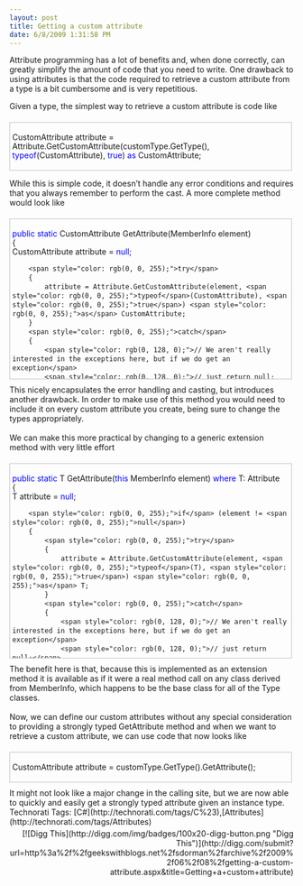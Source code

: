 ```yaml
---
layout: post
title: Getting a custom attribute
date: 6/8/2009 1:31:58 PM
---
```


<div id="codeSnippetWrapper">Attribute programming has a lot of benefits and, when done correctly, can greatly simplify the amount of code that you need to write. One drawback to using attributes is that the code required to retrieve a custom attribute from a type is a bit cumbersome and is very repetitious.</div>  

Given a type, the simplest way to retrieve a custom attribute is code like
  <div id="codeSnippetWrapper" style="margin: 20px 0px 10px; padding: 4px; border: 1px solid silver; width: 97.5%; text-align: left; line-height: 12pt; overflow: auto; font-family: "Courier New", courier, monospace; font-size: 8pt; cursor: text; direction: ltr; max-height: 200px; background-color: rgb(244, 244, 244);">   

CustomAttribute attribute = Attribute.GetCustomAttribute(customType.GetType(), <span style="color: rgb(0, 0, 255);">typeof</span>(CustomAttribute), <span style="color: rgb(0, 0, 255);">true</span>) <span style="color: rgb(0, 0, 255);">as</span> CustomAttribute;

</div>



While this is simple code, it doesn’t handle any error conditions and requires that you always remember to perform the cast. A more complete method would look like


<div id="codeSnippetWrapper" style="margin: 20px 0px 10px; padding: 4px; border: 1px solid silver; width: 97.5%; height: 275px; text-align: left; line-height: 12pt; overflow: auto; font-family: "Courier New", courier, monospace; font-size: 8pt; cursor: text; direction: ltr; max-height: 400px; background-color: rgb(244, 244, 244);">
  

<span style="color: rgb(0, 0, 255);">public</span> <span style="color: rgb(0, 0, 255);">static</span> CustomAttribute GetAttribute(MemberInfo element)  
    {  
        CustomAttribute attribute = <span style="color: rgb(0, 0, 255);">null</span>;  

        <span style="color: rgb(0, 0, 255);">try</span>  
        {  
            attribute = Attribute.GetCustomAttribute(element, <span style="color: rgb(0, 0, 255);">typeof</span>(CustomAttribute), <span style="color: rgb(0, 0, 255);">true</span>) <span style="color: rgb(0, 0, 255);">as</span> CustomAttribute;  
        }  
        <span style="color: rgb(0, 0, 255);">catch</span>  
        {  
            <span style="color: rgb(0, 128, 0);">// We aren't really interested in the exceptions here, but if we do get an exception</span>  
            <span style="color: rgb(0, 128, 0);">// just return null;</span>  
            attribute = <span style="color: rgb(0, 0, 255);">null</span>;  
        }  

        <span style="color: rgb(0, 0, 255);">return</span> attribute;  
    }

</div>

<div>This nicely encapsulates the error handling and casting, but introduces another drawback. In order to make use of this method you would need to include it on every custom attribute you create, being sure to change the types appropriately.</div>

<div> </div>

<div>We can make this more practical by changing to a generic extension method with very little effort</div>

<div id="codeSnippetWrapper" style="margin: 20px 0px 10px; padding: 4px; border: 1px solid silver; width: 97.5%; height: 336px; text-align: left; line-height: 12pt; overflow: auto; font-family: "Courier New", courier, monospace; font-size: 8pt; cursor: text; direction: ltr; max-height: 400px; background-color: rgb(244, 244, 244);">
  

<span style="color: rgb(0, 0, 255);">public</span> <span style="color: rgb(0, 0, 255);">static</span> T GetAttribute<T>(<span style="color: rgb(0, 0, 255);">this</span> MemberInfo element) <span style="color: rgb(0, 0, 255);">where</span> T: Attribute  
    {  
        T attribute = <span style="color: rgb(0, 0, 255);">null</span>;  

        <span style="color: rgb(0, 0, 255);">if</span> (element != <span style="color: rgb(0, 0, 255);">null</span>)  
        {  
            <span style="color: rgb(0, 0, 255);">try</span>  
            {  
                attribute = Attribute.GetCustomAttribute(element, <span style="color: rgb(0, 0, 255);">typeof</span>(T), <span style="color: rgb(0, 0, 255);">true</span>) <span style="color: rgb(0, 0, 255);">as</span> T;  
            }  
            <span style="color: rgb(0, 0, 255);">catch</span>  
            {  
                <span style="color: rgb(0, 128, 0);">// We aren't really interested in the exceptions here, but if we do get an exception</span>  
                <span style="color: rgb(0, 128, 0);">// just return null;</span>  
                attribute = <span style="color: rgb(0, 0, 255);">null</span>;  
            }  
        }  

        <span style="color: rgb(0, 0, 255);">return</span> attribute;  
    }

</div>

<div>The benefit here is that, because this is implemented as an extension method it is available as if it were a real method call on any class derived from MemberInfo, which happens to be the base class for all of the Type classes.</div>

<div> </div>

<div>Now, we can define our custom attributes without any special consideration to providing a strongly typed GetAttribute method and when we want to retrieve a custom attribute, we can use code that now looks like</div>

<div id="codeSnippetWrapper" style="margin: 20px 0px 10px; padding: 4px; border: 1px solid silver; width: 97.5%; text-align: left; line-height: 12pt; overflow: auto; font-family: "Courier New", courier, monospace; font-size: 8pt; cursor: text; direction: ltr; max-height: 200px; background-color: rgb(244, 244, 244);">
  

CustomAttribute attribute = customType.GetType().GetAttribute<CustomAttribute>();

</div>

<div>It might not look like a major change in the calling site, but we are now able to quickly and easily get a strongly typed attribute given an instance type. 
    
</div>





<div class="wlWriterSmartContent" id="scid:0767317B-992E-4b12-91E0-4F059A8CECA8:271cffa5-0f80-4f36-b0e8-4e4f9d76b7a6" style="margin: 0px; padding: 0px; float: none; display: inline;">Technorati Tags: [C#](http://technorati.com/tags/C%23),[Attributes](http://technorati.com/tags/Attributes)</div><div class="wlWriterHeaderFooter" style="margin: 0px; padding: 4px 0px; text-align: right;">[![Digg This](http://digg.com/img/badges/100x20-digg-button.png "Digg This")](http://digg.com/submit?url=http%3a%2f%2fgeekswithblogs.net%2fsdorman%2farchive%2f2009%2f06%2f08%2fgetting-a-custom-attribute.aspx&title=Getting+a+custom+attribute)</div>
